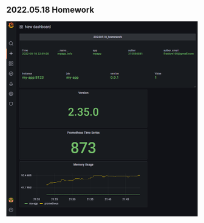 ## 2022.05.18 Homework
![](https://github.com/frankye1000/NYCU-CloudNativeDevelopment/blob/master/0518_%E8%AA%B2%E5%A0%82%E7%B7%B4%E7%BF%92/HW.PNG)
